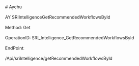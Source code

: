 <br>#     Ayehu</br>
<br>AY SRIIntelligenceGetRecommendedWorkflowsById</br>
<br>Method: Get</br>
<br>OperationID: SRI_Intelligence_GetRecommendedWorkflowsById</br>
<br>EndPoint:</br>
<br>/Api/sriIntelligence/getRecommendedWorkflowsById</br>
